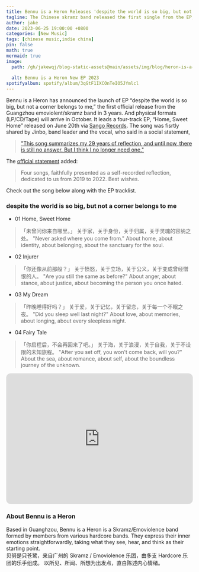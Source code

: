 ```yaml
---
title: Bennu is a Heron Releases 'despite the world is so big, but not a corner belongs to me' EP
tagline: The Chinese skramz band released the first single from the EP, "Home, Sweet Home", earlier 
author: jake
date: 2023-06-25 19:00:00 +0800
categories: [New Music]
tags: [chinese music,indie china]
pin: false
math: true
mermaid: true
image:
  path: /gh/jakewqj/blog-static-assets@main/assets/img/blog/heron-is-a-heron-ep-2023.jpg
  
  alt: Bennu is a Heron New EP 2023
spotifyalbum: spotify/album/3qGtF1IXCOnTeIO5JYmlcl
---
```


Bennu is a Heron has announced the launch of EP “despite the world is so big, but not a corner belongs to me,” the first official release from the Guangzhou emoviolent/skramz band in 3 years. And physical formats (LP/CD/Tape)  will arrive in October. It leads a four-track EP, “Home, Sweet Home” released on June 20th via [Sango Records](https://sangorecords.thebase.in/). The song was fisrtly shared by Jinbo, band leader and the vocal, who said in a social statement, 
> ["This song summarizes my 29 years of reflection, and until now, there is still no answer. But I think I no longer need one."](/ "这首歌概括了我29年的总结，至今仍无答案，但我想已经不需要了。")  

The [official statement](https://sangorecords.bandcamp.com/album/despite-the-world-is-so-big-but-not-a-corner-belongs-to-me) added:  

> Four songs, faithfully presented as a self-recorded reflection, dedicated to us from 2019 to 2022. Best wishes.  

Check out the song below along with the EP tracklist.  


### despite the world is so big, but not a corner belongs to me
- 01 Home, Sweet Home 
> 「未曾问你来自哪里。」
关于家，关于身份，关于归属，关于灵魂的容纳之处。
"Never asked where you come from."
About home, about identity, about belonging, about the sanctuary for the soul.

- 02 Injurer 
> 「你还像从前那般？」
关于愤怒，关于立场，关于公义，关于变成曾经憎恨的人。
"Are you still the same as before?"
About anger, about stance, about justice, about becoming the person you once hated.

- 03 My Dream 
> 「昨晚睡得好吗？」
关于爱，关于记忆，关于留恋，关于每一个不眠之夜。
"Did you sleep well last night?"
About love, about memories, about longing, about every sleepless night.

- 04 Fairy Tale
> 「你启程后，不会再回来了吧。」
关于海，关于浪漫，关于自我，关于不设限的未知旅程。
"After you set off, you won't come back, will you?"
About the sea, about romance, about self, about the boundless journey of the unknown.

<iframe style="border-radius:12px" src="https://open.spotify.com/embed/album/3qGtF1IXCOnTeIO5JYmlcl?utm_source=generator" width="100%" height="352" frameBorder="0" allowfullscreen="" allow="autoplay; clipboard-write; encrypted-media; fullscreen; picture-in-picture" loading="lazy"></iframe>

### About Bennu is a Heron
Based in Guanghzou, Bennu is a Heron is a Skramz/Emoviolence band formed by members from various hardcore bands. They express their inner emotions straightforwardly, taking what they see, hear, and think as their starting point.
<br>
贝努是只苍鹭，来自广州的 Skramz / Emoviolence 乐团，由多支 Hardcore 乐团的乐手组成。 以所见、所闻、所想为出发点，直白陈述内心情绪。
